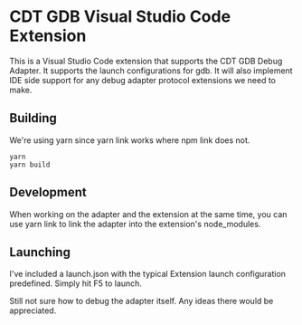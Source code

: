 # CDT GDB Visual Studio Code Extension

This is a Visual Studio Code extension that supports the CDT GDB Debug Adapter.
It supports the launch configurations for gdb.
It will also implement IDE side support for any debug adapter protocol extensions we need to make.

## Building

We're using yarn since yarn link works where npm link does not.

```
yarn
yarn build
```

## Development

When working on the adapter and the extension at the same time, you can use yarn link to link the adapter
into the extension's node_modules.

## Launching

I've included a launch.json with the typical Extension launch configuration predefined. Simply hit F5 to launch.

Still not sure how to debug the adapter itself. Any ideas there would be appreciated.
